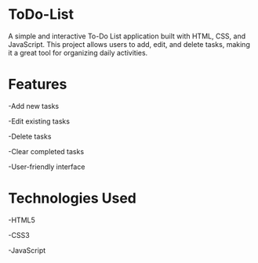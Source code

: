 # ToDo-List
A simple and interactive To-Do List application built with HTML, CSS, and JavaScript.
This project allows users to add, edit, and delete tasks, making it a great tool 
for organizing daily activities.
# Features
 -Add new tasks
 
 -Edit existing tasks
 
 -Delete tasks
 
 -Clear completed tasks
 
 -User-friendly interface
 
# Technologies Used
 -HTML5
 
 -CSS3
 
 -JavaScript
